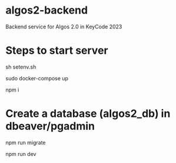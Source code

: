 # algos2-backend
Backend service for Algos 2.0 in KeyCode 2023

# Steps to start server

sh setenv.sh

sudo docker-compose up

npm i

# Create a database (algos2_db) in dbeaver/pgadmin

npm run migrate

npm run dev

